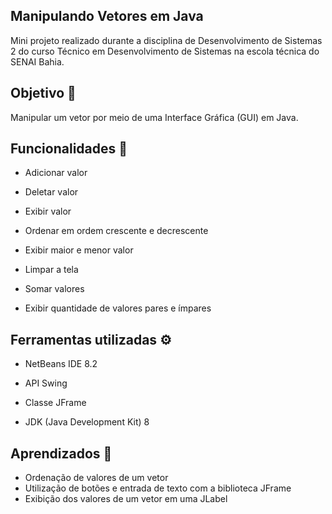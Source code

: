 ## Manipulando Vetores em Java

Mini projeto realizado durante a disciplina de Desenvolvimento de Sistemas 2 do curso Técnico em Desenvolvimento de Sistemas na escola técnica do SENAI Bahia.

## Objetivo :dart:

Manipular um vetor por meio de uma Interface Gráfica (GUI) em Java.


## Funcionalidades :memo:

- Adicionar valor

- Deletar valor

- Exibir valor

- Ordenar em ordem crescente e decrescente

- Exibir maior e menor valor

- Limpar a tela

- Somar valores

- Exibir quantidade de valores pares e ímpares

  

## Ferramentas utilizadas :gear:

- NetBeans IDE 8.2

- API Swing

- Classe JFrame

- JDK (Java Development Kit) 8

  

## Aprendizados :muscle:

- Ordenação de valores de um vetor
- Utilização de botões e entrada de texto com a biblioteca JFrame
- Exibição dos valores de um vetor em uma JLabel 






